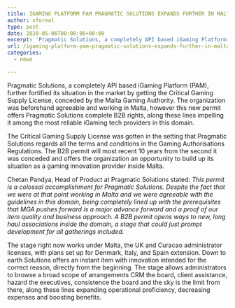```yaml
---
title: IGAMING PLATFORM PAM PRAGMATIC SOLUTIONS EXPANDS FURTHER IN MALTA UNDER NEW MGA B2B LICENCE
author: xforeal 
type: post
date: 2020-05-06T00:00:00+00:00
excerpt: 'Pragmatic Solutions, a completely API based iGaming Platform (PAM), further reinforced its situation in the market by getting the Critical Gaming Supply License, conceded by the Malta Gaming Authority '
url: /igaming-platform-pam-pragmatic-solutions-expands-further-in-malta-under-new-mga-b2b-licence/
categories:
  - news

---
```

Pragmatic Solutions, a completely API based iGaming Platform (PAM), further fortified its situation in the market by getting the Critical Gaming Supply License, conceded by the Malta Gaming Authority. The organization was beforehand agreeable and working in Malta, however this new permit offers Pragmatic Solutions complete B2B rights, along these lines impelling it among the most reliable iGaming tech providers in this domain. 

The Critical Gaming Supply License was gotten in the setting that Pragmatic Solutions regards all the terms and conditions in the Gaming Authorisations Regulations. The B2B permit will most recent 10 years from the second it was conceded and offers the organization an opportunity to build up its situation as a gaming innovation provider inside Malta. 

Chetan Pandya, Head of Product at Pragmatic Solutions stated: _This permit is a colossal accomplishment for Pragmatic Solutions. Despite the fact that we were at that point working in Malta and we were agreeable with the guidelines in this domain, being completely lined up with the prerequisites that MGA pushes forward is a major advance forward and a proof of our item quality and business approach. A B2B permit opens ways to new, long haul associations inside the domain, a stage that could just prompt development for all gatherings included._ 

The stage right now works under Malta, the UK and Curacao administrator licenses, with plans set up for Denmark, Italy, and Spain extension. Down to earth Solutions offers an instant item with innovation intended for the correct reason, directly from the beginning. The stage allows administrators to browse a broad scope of arrangements CRM the board, client assistance, hazard the executives, consistence the board and the sky is the limit from there, along these lines expanding operational proficiency, decreasing expenses and boosting benefits.